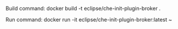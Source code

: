 Build command:
        docker build -t eclipse/che-init-plugin-broker .

Run command:
        docker run -it eclipse/che-init-plugin-broker:latest
~

